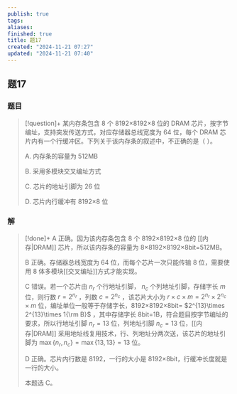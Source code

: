 ```yaml
---
publish: true
tags: 
aliases: 
finished: true
title: 题17
created: "2024-11-21 07:27"
updated: "2024-11-21 07:40"
---
```

## 题17
### 题目
> [!question]+
> 某内存条包含 8 个 8192×8192×8 位的 DRAM 芯片，按字节编址，支持突发传送方式，对应存储器总线宽度为 64 位，每个 DRAM 芯片内有一个行缓冲区。下列关于该内存条的叙述中，不正确的是（ ）。
> 
> A. 内存条的容量为 512MB
> 
> B. 采用多模块交叉编址方式
> 
> C. 芯片的地址引脚为 26 位
> 
> D. 芯片内行缓冲有 8192×8 位
### 解
> [!done]+
> A 正确。因为该内存条包含 8 个 8192×8192×8 位的 [[内存|DRAM]] 芯片，所以该内存条的容量为 8×8192×8192×8bit=512MB。
> 
> B 正确。存储器总线宽度为 64 位，而每个芯片一次只能传输 8 位，需要使用 8 体多模块[[交叉编址]]方式才能实现。
> 
> C 错误。若一个芯片由 $n_r$ 个行地址引脚， $n_c$ 个列地址引脚，存储字长 $m$ 位，则行数 $r=2^{n_r}$ ，列数 $c=2^{n_c}$ ，该芯片大小为 $r\times c\times m =2^{n_r}\times 2^{n_c}\times m$ 位，编址单位一般等于存储字长，8192×8192×8bit= $2^{13}\times 2^{13}\times 1{\rm B}$ ，其中存储字长 8bit=1B，符合题目按字节编址的要求，所以行地址引脚 $n_r=13$ 位，列地址引脚 $n_c=13$ 位，[[内存|DRAM]] 采用地址线复用技术，行、列地址分两次送，该芯片的地址引脚为 $\max \{n_r,n_c\} = \max \{13,13\}=13$ 位。
> 
> D 正确。芯片内行数是 8192，一行的大小是 8192×8bit，行缓冲长度就是一行的大小。
> 
> 本题选 C。
